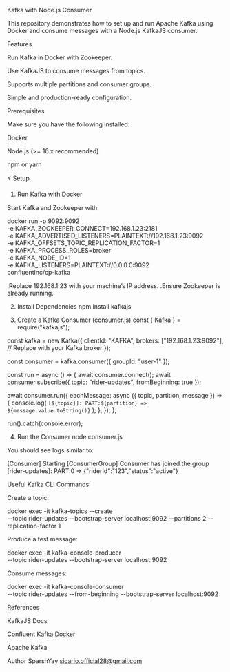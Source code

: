 Kafka with Node.js Consumer

This repository demonstrates how to set up and run Apache Kafka using Docker and consume messages with a Node.js KafkaJS consumer.

Features

Run Kafka in Docker with Zookeeper.

Use KafkaJS to consume messages from topics.

Supports multiple partitions and consumer groups.

Simple and production-ready configuration.

 Prerequisites

Make sure you have the following installed:

Docker

Node.js
 (>= 16.x recommended)

npm
 or yarn

⚡ Setup
1. Run Kafka with Docker

Start Kafka and Zookeeper with:

docker run -p 9092:9092 \
  -e KAFKA_ZOOKEEPER_CONNECT=192.168.1.23:2181 \
  -e KAFKA_ADVERTISED_LISTENERS=PLAINTEXT://192.168.1.23:9092 \
  -e KAFKA_OFFSETS_TOPIC_REPLICATION_FACTOR=1 \
  -e KAFKA_PROCESS_ROLES=broker \
  -e KAFKA_NODE_ID=1 \
  -e KAFKA_LISTENERS=PLAINTEXT://0.0.0.0:9092 \
  confluentinc/cp-kafka


.Replace 192.168.1.23 with your machine’s IP address.
.Ensure Zookeeper is already running.

2. Install Dependencies
npm install kafkajs

3. Create a Kafka Consumer (consumer.js)
const { Kafka } = require("kafkajs");

const kafka = new Kafka({
  clientId: "KAFKA",
  brokers: ["192.168.1.23:9092"], // Replace with your Kafka broker
});

const consumer = kafka.consumer({ groupId: "user-1" });

const run = async () => {
  await consumer.connect();
  await consumer.subscribe({ topic: "rider-updates", fromBeginning: true });

  await consumer.run({
    eachMessage: async ({ topic, partition, message }) => {
      console.log(
        `[${topic}]: PART:${partition} => ${message.value.toString()}`
      );
    },
  });
};

run().catch(console.error);

4. Run the Consumer
node consumer.js


You should see logs similar to:

[Consumer] Starting
[ConsumerGroup] Consumer has joined the group
[rider-updates]: PART:0 => {"riderId":"123","status":"active"}

 Useful Kafka CLI Commands

Create a topic:

docker exec -it <kafka-container-id> kafka-topics --create \
  --topic rider-updates --bootstrap-server localhost:9092 --partitions 2 --replication-factor 1


Produce a test message:

docker exec -it <kafka-container-id> kafka-console-producer \
  --topic rider-updates --bootstrap-server localhost:9092


Consume messages:

docker exec -it <kafka-container-id> kafka-console-consumer \
  --topic rider-updates --from-beginning --bootstrap-server localhost:9092

 References

KafkaJS Docs

Confluent Kafka Docker

Apache Kafka

 Author
SparshYay
sicario.official28@gmail.com

